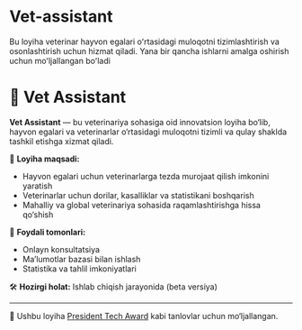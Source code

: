 # Vet-assistant
Bu loyiha veterinar hayvon egalari oʻrtasidagi muloqotni tizimlashtirish va osonlashtirish uchun hizmat qiladi. Yana bir qancha ishlarni amalga oshirish uchun moʻljallangan boʻladi 
# 🐾 Vet Assistant

**Vet Assistant** — bu veterinariya sohasiga oid innovatsion loyiha bo‘lib, hayvon egalari va veterinarlar o‘rtasidagi muloqotni tizimli va qulay shaklda tashkil etishga xizmat qiladi. 

📌 **Loyiha maqsadi:**
- Hayvon egalari uchun veterinarlarga tezda murojaat qilish imkonini yaratish
- Veterinarlar uchun dorilar, kasalliklar va statistikani boshqarish
- Mahalliy va global veterinariya sohasida raqamlashtirishga hissa qo‘shish

📲 **Foydali tomonlari:**
- Onlayn konsultatsiya
- Ma’lumotlar bazasi bilan ishlash
- Statistika va tahlil imkoniyatlari

🛠 **Hozirgi holat:** Ishlab chiqish jarayonida (beta versiya)

---

🎯 Ushbu loyiha [President Tech Award](https://tech.president.uz) kabi tanlovlar uchun mo‘ljallangan.
